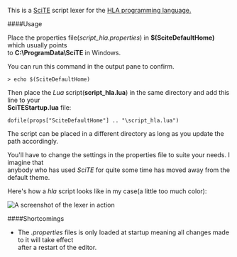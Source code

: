 
This is a [SciTE](http://www.scintilla.org) script lexer for the [HLA programming language.](
http://en.wikipedia.org/wiki/High_Level_Assembly)

####Usage


Place the properties file(*script_hla.properties*) in **$(SciteDefaultHome)** which usually points  
to **C:\ProgramData\SciTE** in Windows.

You can run this command in the output pane to confirm.  

    > echo $(SciteDefaultHome)

Then place the *Lua* script(**script_hla.lua**) in the same directory and add this line to your  
**SciTEStartup.lua** file:

    dofile(props["SciteDefaultHome"] .. "\script_hla.lua")

The script can be placed in a different directory as long as you update the path accordingly.

You'll have to change the settings in the properties file to suite your needs. I imagine that  
anybody who has used *SciTE* for quite some time has moved away from the default theme.

Here's how a *hla* script looks like in my case(a little too much color):

![A screenshot of the lexer in action](http://i.imgur.com/LxvwepB.png?1)


####Shortcomings

+ The *.properties* files is only loaded at startup meaning all changes made to it will take effect  
  after a restart of the editor.


